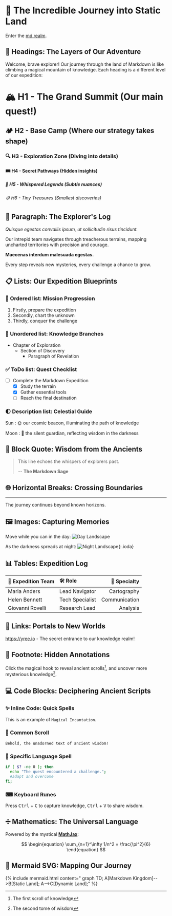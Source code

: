 # 🌟 The Incredible Journey into Static Land

Enter the [md realm](static.md).

## 🌈 Headings: The Layers of Our Adventure

Welcome, brave explorer! Our journey through the land of Markdown is like climbing a magical mountain of knowledge. Each heading is a different level of our expedition:

# 🏔 H1 - The Grand Summit (Our main quest!)
## 🏕 H2 - Base Camp (Where our strategy takes shape)
### 🔍 H3 - Exploration Zone (Diving into details)
#### 🛤 H4 - Secret Pathways (Hidden insights)
##### 📜 H5 - Whispered Legends (Subtle nuances)
###### 🪙 H6 - Tiny Treasures (Smallest discoveries)

## 📝 Paragraph: The Explorer's Log

_Quisque egestas convallis ipsum, ut sollicitudin risus tincidunt._

Our intrepid team navigates through treacherous terrains, mapping uncharted territories with precision and courage.

**Maecenas interdum malesuada egestas.**

Every step reveals new mysteries, every challenge a chance to grow.

## 📋 Lists: Our Expedition Blueprints

### 🔢 Ordered list: Mission Progression
1. Firstly, prepare the expedition
2. Secondly, chart the unknown
3. Thirdly, conquer the challenge

### 🔘 Unordered list: Knowledge Branches
- Chapter of Exploration
  - Section of Discovery
    - Paragraph of Revelation

### ✅ ToDo list: Quest Checklist
- [ ] Complete the Markdown Expedition
  - [x] Study the terrain
  - [x] Gather essential tools
  - [ ] Reach the final destination

### 🌓 Description list: Celestial Guide

Sun
: 🌞 our cosmic beacon, illuminating the path of knowledge

Moon
: 🌙 the silent guardian, reflecting wisdom in the darkness

## 📌 Block Quote: Wisdom from the Ancients

> This line echoes the whispers of explorers past.
>
> -- **The Markdown Sage**

## 🌐 Horizontal Breaks: Crossing Boundaries

---

The journey continues beyond known horizons.

## 🖼 Images: Capturing Memories

Move while you can in the day:
![Day Landscape](https://media.githubusercontent.com/media/yree/dump/refs/heads/main/yree/yree-cover.png)

As the darkness spreads at night:
![Night Landscape](https://media.githubusercontent.com/media/yree/dump/refs/heads/main/yree/yree-cover.png){:.ioda}

## 📊 Tables: Expedition Log

| 🧭 Expedition Team | 🛠 Role           | 🌟 Specialty |
| :---------------- | :---------------- | -----------: |
| Maria Anders      | Lead Navigator   | Cartography  |
| Helen Bennett     | Tech Specialist  | Communication|
| Giovanni Rovelli  | Research Lead    | Analysis     |

## 🔗 Links: Portals to New Worlds

<https://yree.io> - The secret entrance to our knowledge realm!

## 📄 Footnote: Hidden Annotations

Click the magical hook to reveal ancient scrolls[^footnote], and uncover more mysterious knowledge[^one-more].

## 💻 Code Blocks: Deciphering Ancient Scripts

### ✨ Inline Code: Quick Spells
This is an example of `Magical Incantation`.

### 📜 Common Scroll
```text
Behold, the unadorned text of ancient wisdom!
```

### 🧪 Specific Language Spell
```bash
if [ $? -ne 0 ]; then
  echo "The quest encountered a challenge.";
  #adapt and overcome
fi;
```

### ⌨ Keyboard Runes
Press <kbd>Ctrl</kbd> + <kbd>C</kbd> to capture knowledge, <kbd>Ctrl</kbd> + <kbd>V</kbd> to share wisdom.

## ➗ Mathematics: The Universal Language

Powered by the mystical [**MathJax**](https://www.mathjax.org/):

$$
\begin{equation}
  \sum_{n=1}^\infty 1/n^2 = \frac{\pi^2}{6}
\end{equation}
$$

## 🌊 Mermaid SVG: Mapping Our Journey

{% include mermaid.html content="
graph TD;
    A[Markdown Kingdom]-->B[Static Land];
    A-->C[Dynamic Land];"
%}

[^footnote]: The first scroll of knowledge
[^one-more]: The second tome of wisdom

